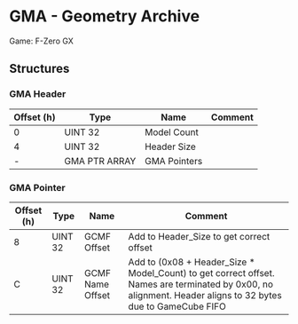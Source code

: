 # GMA - Geometry Archive

Game: F-Zero GX

## Structures

### GMA Header

| Offset (h) | Type          | Name         | Comment |
| ---------- | ------------- | ------------ | ------- |
| 0          | UINT 32       | Model Count  |         |
| 4          | UINT 32       | Header Size  |         |
| -          | GMA PTR ARRAY | GMA Pointers |         |

### GMA Pointer

| Offset (h) | Type    | Name             | Comment                                                      |
| ---------- | ------- | ---------------- | ------------------------------------------------------------ |
| 8          | UINT 32 | GCMF Offset      | Add to Header_Size to get correct offset                     |
| C          | UINT 32 | GCMF Name Offset | Add to (0x08 + Header_Size * Model_Count) to get correct offset. Names are terminated by 0x00, no alignment. Header aligns to 32 bytes due to GameCube FIFO |

